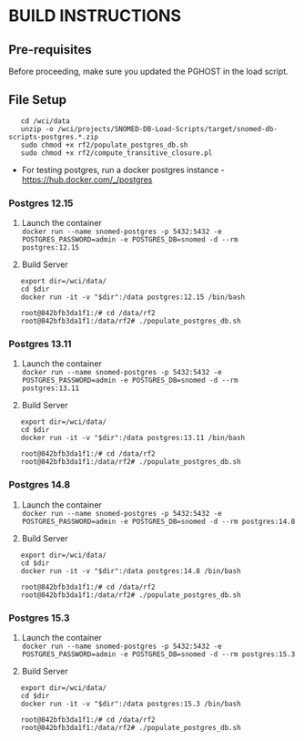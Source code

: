 # BUILD INSTRUCTIONS 
## Pre-requisites
Before proceeding, make sure you updated the PGHOST in the load script.

## File Setup
```
   cd /wci/data
   unzip -o /wci/projects/SNOMED-DB-Load-Scripts/target/snomed-db-scripts-postgres.*.zip
   sudo chmod +x rf2/populate_postgres_db.sh
   sudo chmod +x rf2/compute_transitive_closure.pl
```

* For testing postgres, run a docker postgres instance - https://hub.docker.com/_/postgres

### Postgres 12.15 
1. Launch the container </br>
`docker run --name snomed-postgres -p 5432:5432 -e POSTGRES_PASSWORD=admin -e POSTGRES_DB=snomed -d --rm postgres:12.15`


2. Build Server
```
   export dir=/wci/data/
   cd $dir
   docker run -it -v "$dir":/data postgres:12.15 /bin/bash
   
   root@842bfb3da1f1:/# cd /data/rf2
   root@842bfb3da1f1:/data/rf2# ./populate_postgres_db.sh
```

### Postgres 13.11 
1. Launch the container </br>
`docker run --name snomed-postgres -p 5432:5432 -e POSTGRES_PASSWORD=admin -e POSTGRES_DB=snomed -d --rm postgres:13.11`

2. Build Server
```
   export dir=/wci/data/
   cd $dir
   docker run -it -v "$dir":/data postgres:13.11 /bin/bash
   
   root@842bfb3da1f1:/# cd /data/rf2
   root@842bfb3da1f1:/data/rf2# ./populate_postgres_db.sh
```

### Postgres 14.8 
1. Launch the container </br>
`docker run --name snomed-postgres -p 5432:5432 -e POSTGRES_PASSWORD=admin -e POSTGRES_DB=snomed -d --rm postgres:14.8`


2. Build Server
```
   export dir=/wci/data/
   cd $dir
   docker run -it -v "$dir":/data postgres:14.8 /bin/bash
   
   root@842bfb3da1f1:/# cd /data/rf2
   root@842bfb3da1f1:/data/rf2# ./populate_postgres_db.sh
```

### Postgres 15.3 
1. Launch the container </br>
`docker run --name snomed-postgres -p 5432:5432 -e POSTGRES_PASSWORD=admin -e POSTGRES_DB=snomed -d --rm postgres:15.3`


2. Build Server
```
   export dir=/wci/data/
   cd $dir
   docker run -it -v "$dir":/data postgres:15.3 /bin/bash
   
   root@842bfb3da1f1:/# cd /data/rf2
   root@842bfb3da1f1:/data/rf2# ./populate_postgres_db.sh
```
